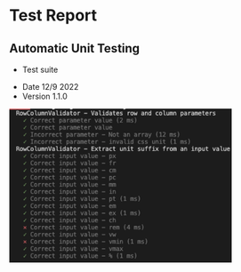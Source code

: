 # Test Report


## Automatic Unit Testing

* Test suite 
- Date 12/9 2022
- Version 1.1.0

<img src="./img/test-suites/12sep22.png" width="400px">
